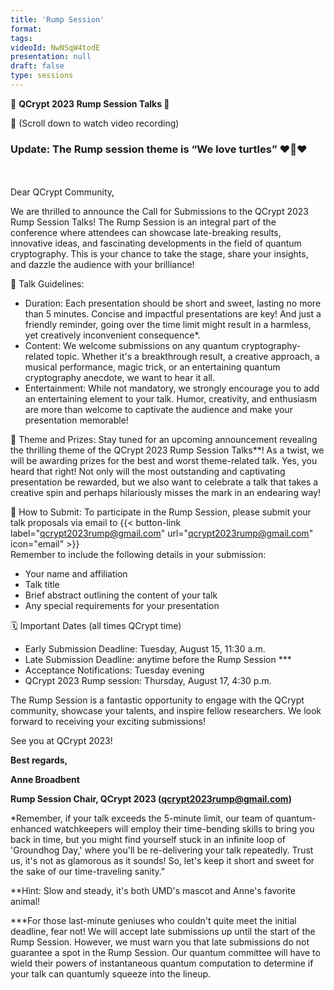 ```yaml
---
title: 'Rump Session'
format: 
tags:
videoId: NwNSqW4todE
presentation: null
draft: false
type: sessions
---
```




📢 <strong> QCrypt 2023 Rump Session Talks </strong> 🚀

🎥 (Scroll down to watch video recording) 

<h3>Update: The Rump session theme is “We love turtles” ❤️🐢❤️</h3>
<br>
<br>
Dear QCrypt Community,

We are thrilled to announce the Call for Submissions to the QCrypt 2023 Rump Session Talks! The Rump Session is an integral part of the conference where attendees can showcase late-breaking results, innovative ideas, and fascinating developments in the field of quantum cryptography. This is your chance to take the stage, share your insights, and dazzle the audience with your brilliance!

🎯 Talk Guidelines:
- Duration: Each presentation should be short and sweet, lasting no more than 5 minutes. Concise and impactful presentations are key! And just a friendly reminder, going over the time limit might result in a harmless, yet creatively inconvenient consequence*.  
- Content: We welcome submissions on any quantum cryptography-related topic. Whether it's a breakthrough result, a creative approach, a musical performance, magic trick, or an entertaining quantum cryptography anecdote, we want to hear it all.
- Entertainment: While not mandatory, we strongly encourage you to add an entertaining element to your talk. Humor, creativity, and enthusiasm are more than welcome to captivate the audience and make your presentation memorable!

🎉 Theme and Prizes:
Stay tuned for an upcoming announcement revealing the thrilling theme of the QCrypt 2023 Rump Session Talks**! As a twist, we will be awarding prizes for the best and worst theme-related talk. Yes, you heard that right! Not only will the most outstanding and captivating presentation be rewarded, but we also want to celebrate a talk that takes a creative spin and perhaps hilariously misses the mark in an endearing way!

📧 How to Submit:
To participate in the Rump Session, please submit your talk proposals via email to {{< button-link label="qcrypt2023rump@gmail.com" url="qcrypt2023rump@gmail.com" icon="email" >}} 
<br>Remember to include the following details in your submission:
- Your name and affiliation
- Talk title
- Brief abstract outlining the content of your talk
- Any special requirements for your presentation

🗓️ Important Dates (all times QCrypt time)
- Early Submission Deadline: Tuesday, August 15, 11:30 a.m. 
- Late Submission Deadline: anytime before the Rump Session ***
- Acceptance Notifications: Tuesday evening
- QCrypt 2023 Rump session: Thursday, August 17, 4:30 p.m.

The Rump Session is a fantastic opportunity to engage with the QCrypt community, showcase your talents, and inspire fellow researchers. We look forward to receiving your exciting submissions!

See you at QCrypt 2023!

<strong>Best regards,

Anne Broadbent

Rump Session Chair, QCrypt 2023
(qcrypt2023rump@gmail.com) </strong>



*Remember, if your talk exceeds the 5-minute limit, our team of quantum-enhanced watchkeepers will employ their time-bending skills to bring you back in time, but you might find yourself stuck in an infinite loop of 'Groundhog Day,' where you'll be re-delivering your talk repeatedly. Trust us, it's not as glamorous as it sounds! So, let's keep it short and sweet for the sake of our time-traveling sanity."

**Hint: Slow and steady, it's both UMD's mascot and Anne's favorite animal!

***For those last-minute geniuses who couldn't quite meet the initial deadline, fear not! We will accept late submissions up until the start of the Rump Session. However, we must warn you that late submissions do not guarantee a spot in the Rump Session. Our quantum committee will have to wield their powers of instantaneous quantum computation to determine if your talk can quantumly squeeze into the lineup.
